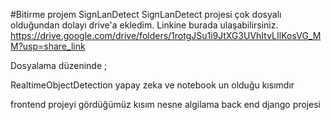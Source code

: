 #Bitirme projem SignLanDetect
SignLanDetect projesi çok dosyalı olduğundan dolayı drive'a ekledim. Linkine burada ulaşabilirsiniz.
https://drive.google.com/drive/folders/1rotgJSu1i9JtXG3UVhItvLIlKosVG_MM?usp=share_link 

Dosyalama düzeninde ; 

RealtimeObjectDetection 
yapay zeka ve notebook un olduğu kısımdır

frontend projeyi gördüğümüz kısım 
nesne algilama back end django projesi

